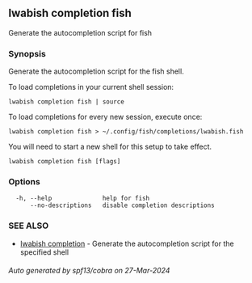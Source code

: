 ## lwabish completion fish

Generate the autocompletion script for fish

### Synopsis

Generate the autocompletion script for the fish shell.

To load completions in your current shell session:

	lwabish completion fish | source

To load completions for every new session, execute once:

	lwabish completion fish > ~/.config/fish/completions/lwabish.fish

You will need to start a new shell for this setup to take effect.


```
lwabish completion fish [flags]
```

### Options

```
  -h, --help              help for fish
      --no-descriptions   disable completion descriptions
```

### SEE ALSO

* [lwabish completion](lwabish_completion.md)	 - Generate the autocompletion script for the specified shell

###### Auto generated by spf13/cobra on 27-Mar-2024
